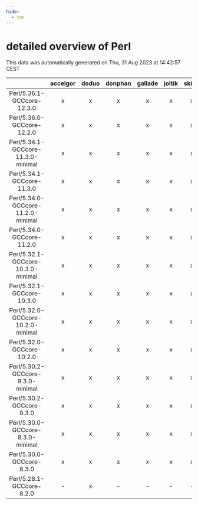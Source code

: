 ```yaml
---
hide:
  - toc
---
```


detailed overview of Perl
=========================


This data was automatically generated on Thu, 31 Aug 2023 at 14:42:57 CEST  

| |accelgor|doduo|donphan|gallade|joltik|skitty|swalot|victini|
| :---: | :---: | :---: | :---: | :---: | :---: | :---: | :---: | :---: |
|Perl/5.36.1-GCCcore-12.3.0|x|x|x|x|x|x|x|x|
|Perl/5.36.0-GCCcore-12.2.0|x|x|x|x|x|x|x|x|
|Perl/5.34.1-GCCcore-11.3.0-minimal|x|x|x|x|x|x|x|x|
|Perl/5.34.1-GCCcore-11.3.0|x|x|x|x|x|x|x|x|
|Perl/5.34.0-GCCcore-11.2.0-minimal|x|x|x|x|x|x|x|x|
|Perl/5.34.0-GCCcore-11.2.0|x|x|x|x|x|x|x|x|
|Perl/5.32.1-GCCcore-10.3.0-minimal|x|x|x|x|x|x|x|x|
|Perl/5.32.1-GCCcore-10.3.0|x|x|x|x|x|x|x|x|
|Perl/5.32.0-GCCcore-10.2.0-minimal|x|x|x|x|x|x|x|x|
|Perl/5.32.0-GCCcore-10.2.0|x|x|x|x|x|x|x|x|
|Perl/5.30.2-GCCcore-9.3.0-minimal|x|x|x|x|x|x|x|x|
|Perl/5.30.2-GCCcore-9.3.0|x|x|x|x|x|x|x|x|
|Perl/5.30.0-GCCcore-8.3.0-minimal|x|x|x|x|x|x|x|x|
|Perl/5.30.0-GCCcore-8.3.0|x|x|x|x|x|x|x|x|
|Perl/5.28.1-GCCcore-8.2.0|-|x|-|-|-|-|x|-|
